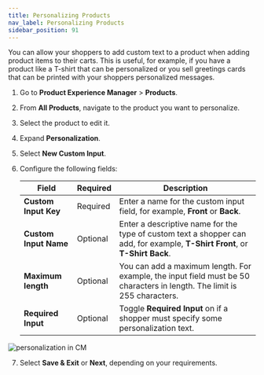 ```yaml
---
title: Personalizing Products
nav_label: Personalizing Products
sidebar_position: 91
---
```


You can allow your shoppers to add custom text to a product when adding product items to their carts. This is useful, for example, if you have a product like a T-shirt that can be personalized or you sell greetings cards that can be printed with your shoppers personalized messages.

1. Go to **Product Experience Manager** > **Products**.
2. From **All Products**, navigate to the product you want to personalize.
3. Select the product to edit it.
4. Expand **Personalization**.
5. Select **New Custom Input**.
6. Configure the following fields:

   | Field            | Required  | Description                                                                                                                  |
   |------------------|-----------|------------------------------------------------------------------------------------------------------------------------------|
   | **Custom Input Key** | Required  | Enter a name for the custom input field, for example,  **Front** or **Back**.                                                |
   | **Custom Input Name** | Optional | Enter a descriptive name for the type of custom text a shopper can add, for example, **T-Shirt Front**, or **T-Shirt Back**. |
   | **Maximum length**   | Optional | You can add a maximum length. For example, the input field must be  50 characters in length. The limit is 255 characters.    |
   | **Required Input**   | Optional | Toggle **Required Input** on if a shopper must specify some personalization text.   |

![personalization in CM](/assets/personalized-cm.png)

7. Select **Save & Exit** or **Next**, depending on your requirements.
